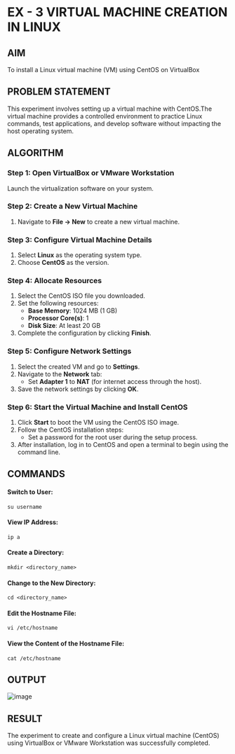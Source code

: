 # EX - 3 VIRTUAL MACHINE CREATION IN LINUX

## AIM
To install a Linux virtual machine (VM) using CentOS on VirtualBox 

## PROBLEM STATEMENT
This experiment involves setting up a virtual machine with CentOS.The virtual machine provides a controlled environment to practice Linux commands, test applications, and develop software without impacting the host operating system.

## **ALGORITHM**  

### **Step 1**: Open VirtualBox or VMware Workstation  
Launch the virtualization software on your system.

### **Step 2**: Create a New Virtual Machine  
1. Navigate to **File → New** to create a new virtual machine.
   
### **Step 3**: Configure Virtual Machine Details  
1. Select **Linux** as the operating system type.  
2. Choose **CentOS** as the version.  

### **Step 4**: Allocate Resources  
1. Select the CentOS ISO file you downloaded.  
2. Set the following resources:
   - **Base Memory**: 1024 MB (1 GB)  
   - **Processor Core(s)**: 1  
   - **Disk Size**: At least 20 GB  
3. Complete the configuration by clicking **Finish**.

### **Step 5**: Configure Network Settings  
1. Select the created VM and go to **Settings**.  
2. Navigate to the **Network** tab:  
   - Set **Adapter 1** to **NAT** (for internet access through the host).  
3. Save the network settings by clicking **OK**.

### **Step 6**: Start the Virtual Machine and Install CentOS  
1. Click **Start** to boot the VM using the CentOS ISO image.  
2. Follow the CentOS installation steps:
   - Set a password for the root user during the setup process.  
3. After installation, log in to CentOS and open a terminal to begin using the command line.


## **COMMANDS**  

#### Switch to User:
```
su username
```
#### View IP Address:
```
ip a
```
#### Create a Directory:
```
mkdir <directory_name>
```
#### Change to the New Directory:
```
cd <directory_name>
```
#### Edit the Hostname File:
```
vi /etc/hostname
```
#### View the Content of the Hostname File:
```
cat /etc/hostname
```

## OUTPUT

![image](https://github.com/user-attachments/assets/a8fb51ea-f2eb-4caa-8e9e-0440c75ead41)

## RESULT
The experiment to create and configure a Linux virtual machine (CentOS) using VirtualBox or VMware Workstation was successfully completed.
